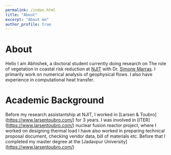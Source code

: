 ```yaml
---
permalink: /index.html
title: "About"
excerpt: "About me"
author_profile: true
---
```




About
=====
Hello I am Abhishek, a doctoral student currently doing research on The role of
vegetation in coastal risk reduction at [NJIT](https://njit.edu) with 
Dr. [Simone Marras](https://web.njit.edu/~smarras/). I primarily work on 
numerical analysis of geophysical flows. I also have experience in 
computational heat transfer. 

Academic Background
======
Before my research assistantship at NJIT, I worked in [Larsen & Toubro] 
(https://www.larsentoubro.com/) for 3 years. I was involved in [ITER] 
(https://www.larsentoubro.com/) nuclear fusion reactor project, where 
I worked on designing thermal load I have also worked in preparing 
technical proposal document, checking vendor data, bill of materials etc.
Before that I completed my master degree  at the [Jadavpur University] 
(https://www.larsentoubro.com/) 

